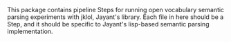 This package contains pipeline Steps for running open vocabulary semantic parsing experiments with
jklol, Jayant's library.  Each file in here should be a Step, and it should be specific to
Jayant's lisp-based semantic parsing implementation.
